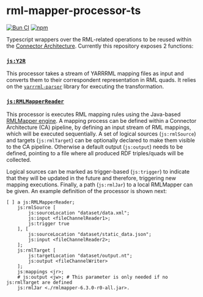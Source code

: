 # rml-mapper-processor-ts

[![Bun CI](https://github.com/julianrojas87/rml-mapper-processor-ts/actions/workflows/build-test.yml/badge.svg)](https://github.com/julianrojas87/rml-mapper-processor-ts/actions/workflows/build-test.yml) [![npm](https://img.shields.io/npm/v/rml-mapper-processor-ts.svg?style=popout)](https://npmjs.com/package/rml-mapper-processor-ts)

Typescript wrappers over the RML-related operations to be reused within the [Connector Architecture](https://github.com/TREEcg/connector-architecture). Currently this repository exposes 2 functions:

### [`js:Y2R`](https://github.com/julianrojas87/rml-mapper-processor-ts/blob/main/processors.ttl#L9)

This processor takes a stream of YARRRML mapping files as input and converts them to their correspondent representation in RML quads. It relies on the [`yarrrml-parser`](https://github.com/RMLio/yarrrml-parser) library for executing the transformation.

### [`js:RMLMapperReader`](https://github.com/julianrojas87/rml-mapper-processor-ts/blob/main/processors.ttl#L44)

This processor is executes RML mapping rules using the Java-based [RMLMapper engine](https://github.com/RMLio/rmlmapper-java). A mapping process can be defined within a Connector Architecture (CA) pipeline, by defining an input stream of RML mappings, which will be executed sequentially. A set of logical sources (`js:rmlSource`) and targets (`js:rmlTarget`) can be optionally declared to make them visible to the CA pipeline. Otherwise a default output (`js:output`) needs to be defined, pointing to a file where all produced RDF triples/quads will be collected.

Logical sources can be marked as trigger-based (`js:trigger`) to indicate that they will be updated in the future and therefore, triggering new mapping executions. Finally, a path (`js:rmlJar`) to a local RMLMapper can be given. An example definition of the processor is shown next:

```turtle
[ ] a js:RMLMapperReader; 
    js:rmlSource [
        js:sourceLocation "dataset/data.xml";
        js:input <fileChannelReader1>;
        js:trigger true
    ], [
        js:sourceLocation "dataset/static_data.json";
        js:input <fileChannelReader2>;
    ];
    js:rmlTarget [
        js:targetLocation "dataset/output.nt";
        js:output <fileChannelWriter>
    ];
    js:mappings <jr>;
    # js:output <jw>; # This parameter is only needed if no js:rmlTarget are defined
    js:rmlJar <./rmlmapper-6.3.0-r0-all.jar>.
```